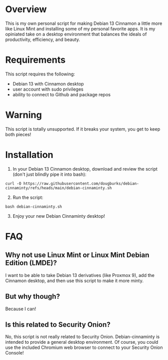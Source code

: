 # Overview
This is my own personal script for making Debian 13 Cinnamon a little more like Linux Mint and installing some of my personal favorite apps. It is my opiniated take on a desktop environment that balances the ideals of productivity, efficiency, and beauty.

# Requirements
This script requires the following:
- Debian 13 with Cinnamon desktop
- user account with sudo privileges
- ability to connect to Github and package repos
  
# Warning
This script is totally unsupported. If it breaks your system, you get to keep both pieces!

# Installation
1. In your Debian 13 Cinnamon desktop, download and review the script (don't just blindly pipe it into bash):
```
curl -O https://raw.githubusercontent.com/dougburks/debian-cinnaminty/refs/heads/main/debian-cinnaminty.sh
```
2. Run the script:
```
bash debian-cinnaminty.sh
```
3. Enjoy your new Debian Cinnaminty desktop!

# FAQ

## Why not use Linux Mint or Linux Mint Debian Edition (LMDE)?

I want to be able to take Debian 13 derivatives (like Proxmox 9), add the Cinnamon desktop, and then use this script to make it more minty.

## But why though?

Because I can!

## Is this related to Security Onion?

No, this script is not really related to Security Onion. Debian-cinnaminty is intended to provide a general desktop environment. Of course, you could use the included Chromium web browser to connect to your Security Onion Console!
